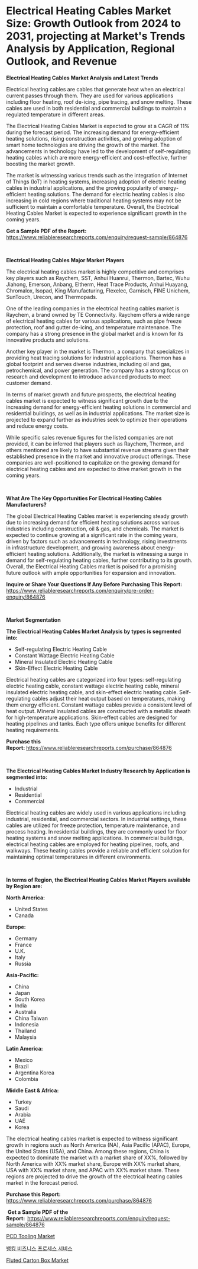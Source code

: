 <p><h1>Electrical Heating Cables Market Size: Growth Outlook from 2024 to 2031, projecting at Market's Trends Analysis by Application, Regional Outlook, and Revenue</h1></p><p><strong>Electrical Heating Cables Market Analysis and Latest Trends</strong></p>
<p><p>Electrical heating cables are cables that generate heat when an electrical current passes through them. They are used for various applications including floor heating, roof de-icing, pipe tracing, and snow melting. These cables are used in both residential and commercial buildings to maintain a regulated temperature in different areas.</p><p>The Electrical Heating Cables Market is expected to grow at a CAGR of 11% during the forecast period. The increasing demand for energy-efficient heating solutions, rising construction activities, and growing adoption of smart home technologies are driving the growth of the market. The advancements in technology have led to the development of self-regulating heating cables which are more energy-efficient and cost-effective, further boosting the market growth.</p><p>The market is witnessing various trends such as the integration of Internet of Things (IoT) in heating systems, increasing adoption of electric heating cables in industrial applications, and the growing popularity of energy-efficient heating solutions. The demand for electric heating cables is also increasing in cold regions where traditional heating systems may not be sufficient to maintain a comfortable temperature. Overall, the Electrical Heating Cables Market is expected to experience significant growth in the coming years.</p></p>
<p><strong>Get a Sample PDF of the Report:&nbsp;</strong> <a href="https://www.reliableresearchreports.com/enquiry/request-sample/864876">https://www.reliableresearchreports.com/enquiry/request-sample/864876</a></p>
<p>&nbsp;</p>
<p><strong>Electrical Heating Cables Major Market Players</strong></p>
<p><p>The electrical heating cables market is highly competitive and comprises key players such as Raychem, SST, Anhui Huanrui, Thermon, Bartec, Wuhu Jiahong, Emerson, Anbang, Eltherm, Heat Trace Products, Anhui Huayang, Chromalox, Isopad, King Manufacturing, Flexelec, Garnisch, FINE Unichem, SunTouch, Urecon, and Thermopads.</p><p>One of the leading companies in the electrical heating cables market is Raychem, a brand owned by TE Connectivity. Raychem offers a wide range of electrical heating cables for various applications, such as pipe freeze protection, roof and gutter de-icing, and temperature maintenance. The company has a strong presence in the global market and is known for its innovative products and solutions.</p><p>Another key player in the market is Thermon, a company that specializes in providing heat tracing solutions for industrial applications. Thermon has a global footprint and serves diverse industries, including oil and gas, petrochemical, and power generation. The company has a strong focus on research and development to introduce advanced products to meet customer demand.</p><p>In terms of market growth and future prospects, the electrical heating cables market is expected to witness significant growth due to the increasing demand for energy-efficient heating solutions in commercial and residential buildings, as well as in industrial applications. The market size is projected to expand further as industries seek to optimize their operations and reduce energy costs.</p><p>While specific sales revenue figures for the listed companies are not provided, it can be inferred that players such as Raychem, Thermon, and others mentioned are likely to have substantial revenue streams given their established presence in the market and innovative product offerings. These companies are well-positioned to capitalize on the growing demand for electrical heating cables and are expected to drive market growth in the coming years.</p></p>
<p>&nbsp;</p>
<p><strong>What Are The Key Opportunities For Electrical Heating Cables Manufacturers?</strong></p>
<p><p>The global Electrical Heating Cables market is experiencing steady growth due to increasing demand for efficient heating solutions across various industries including construction, oil & gas, and chemicals. The market is expected to continue growing at a significant rate in the coming years, driven by factors such as advancements in technology, rising investments in infrastructure development, and growing awareness about energy-efficient heating solutions. Additionally, the market is witnessing a surge in demand for self-regulating heating cables, further contributing to its growth. Overall, the Electrical Heating Cables market is poised for a promising future outlook with ample opportunities for expansion and innovation.</p></p>
<p><strong>Inquire or Share Your Questions If Any Before Purchasing This Report:</strong> <a href="https://www.reliableresearchreports.com/enquiry/pre-order-enquiry/864876">https://www.reliableresearchreports.com/enquiry/pre-order-enquiry/864876</a></p>
<p>&nbsp;</p>
<p><strong>Market Segmentation</strong></p>
<p><strong>The Electrical Heating Cables Market Analysis by types is segmented into:</strong></p>
<p><ul><li>Self-regulating Electric Heating Cable</li><li>Constant Wattage Electric Heating Cable</li><li>Mineral Insulated Electric Heating Cable</li><li>Skin-Effect Electric Heating Cable</li></ul></p>
<p><p>Electrical heating cables are categorized into four types: self-regulating electric heating cable, constant wattage electric heating cable, mineral insulated electric heating cable, and skin-effect electric heating cable. Self-regulating cables adjust their heat output based on temperatures, making them energy efficient. Constant wattage cables provide a consistent level of heat output. Mineral insulated cables are constructed with a metallic sheath for high-temperature applications. Skin-effect cables are designed for heating pipelines and tanks. Each type offers unique benefits for different heating requirements.</p></p>
<p><strong>Purchase this Report:&nbsp;</strong><a href="https://www.reliableresearchreports.com/purchase/864876">https://www.reliableresearchreports.com/purchase/864876</a></p>
<p>&nbsp;</p>
<p><strong>The Electrical Heating Cables Market Industry Research by Application is segmented into:</strong></p>
<p><ul><li>Industrial</li><li>Residential</li><li>Commercial</li></ul></p>
<p><p>Electrical heating cables are widely used in various applications including industrial, residential, and commercial sectors. In industrial settings, these cables are utilized for freeze protection, temperature maintenance, and process heating. In residential buildings, they are commonly used for floor heating systems and snow melting applications. In commercial buildings, electrical heating cables are employed for heating pipelines, roofs, and walkways. These heating cables provide a reliable and efficient solution for maintaining optimal temperatures in different environments.</p></p>
<p>&nbsp;</p>
<p><strong>In terms of Region, the Electrical Heating Cables Market Players available by Region are:</strong></p>
<p>
    <p> <strong> North America: </strong>
        <ul>
            <li>United States</li>
            <li>Canada</li>
        </ul>
        </p> 
    <p> <strong> Europe: </strong>
        <ul>
            <li>Germany</li>
            <li>France</li>
            <li>U.K.</li>
            <li>Italy</li>
            <li>Russia</li>
        </ul>
        </p> 
    <p> <strong> Asia-Pacific: </strong>
        <ul>
            <li>China</li>
            <li>Japan</li>
            <li>South Korea</li>
            <li>India</li>
            <li>Australia</li>
            <li>China Taiwan</li>
            <li>Indonesia</li>
            <li>Thailand</li>
            <li>Malaysia</li>
        </ul>
        </p> 
    <p> <strong> Latin America: </strong>
        <ul>
            <li>Mexico</li>
            <li>Brazil</li>
            <li>Argentina Korea</li>
            <li>Colombia</li>
        </ul>
        </p> 
    <p> <strong> Middle East & Africa: </strong>
        <ul>
            <li>Turkey</li>
            <li>Saudi</li>
            <li>Arabia</li>
            <li>UAE</li>
            <li>Korea</li>
        </ul>
    </p>
    </p>
<p><p>The electrical heating cables market is expected to witness significant growth in regions such as North America (NA), Asia Pacific (APAC), Europe, the United States (USA), and China. Among these regions, China is expected to dominate the market with a market share of XX%, followed by North America with XX% market share, Europe with XX% market share, USA with XX% market share, and APAC with XX% market share. These regions are projected to drive the growth of the electrical heating cables market in the forecast period.</p></p>
<p><strong>Purchase this Report: </strong><a href="https://www.reliableresearchreports.com/purchase/864876">https://www.reliableresearchreports.com/purchase/864876</a></p>
<p>&nbsp;<strong>Get a Sample PDF of the Report:&nbsp;&nbsp;</strong><a href="https://www.reliableresearchreports.com/enquiry/request-sample/864876">https://www.reliableresearchreports.com/enquiry/request-sample/864876</a></p>
<p><strong></strong></p>
<p><p><a href="https://view.publitas.com/reportprime-1/pcd-tooling-market-dynamics-2024-2031-also-about-its-market-trends-projections-and-opportunities/">PCD Tooling Market</a></p><p><a href="https://medium.com/@minimini78678/%EC%9D%80%ED%96%89-%EB%B9%84%EC%A6%88%EB%8B%88%EC%8A%A4-%ED%94%84%EB%A1%9C%EC%84%B8%EC%8A%A4-%EC%84%9C%EB%B9%84%EC%8A%A4-%EC%8B%9C%EC%9E%A5-%EC%8B%9C%EC%9E%A5-%EC%A0%90%EC%9C%A0%EC%9C%A8-%EC%8B%9C%EC%9E%A5-%EB%8F%99%ED%96%A5-%EB%B0%8F-%EB%AF%B8%EB%9E%98-%EC%84%B1%EC%9E%A5-%ED%83%90%EC%83%89-f1e0ab9d82da">뱅킹 비즈니스 프로세스 서비스</a></p><p><a href="https://view.publitas.com/reportprime-1/fluted-carton-box-market-size-growth-outlook-from-2024-to-2031-projecting-at-markets-trends-analysis-by-application-regional-outlook-and-revenue/">Fluted Carton Box Market</a></p></p>